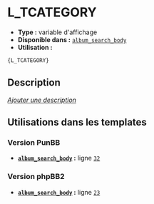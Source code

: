 # L_TCATEGORY
* __Type :__ variable d'affichage
* __Disponible dans :__ [`album_search_body`](../tpl/var/album_search_body.md)
* __Utilisation :__

```html
{L_TCATEGORY}
```

## Description
[*Ajouter une description*](https://fa-tvars.appspot.com/var/L_TCATEGORY)

## Utilisations dans les templates

### Version PunBB
* __[`album_search_body`](../tpl/var/album_search_body.md#readme) :__ ligne [`32`](../tpl/src/punbb/album_search_body.tpl#L32)

### Version phpBB2
* __[`album_search_body`](../tpl/var/album_search_body.md#readme) :__ ligne [`23`](../tpl/src/subsilver/album_search_body.tpl#L23)